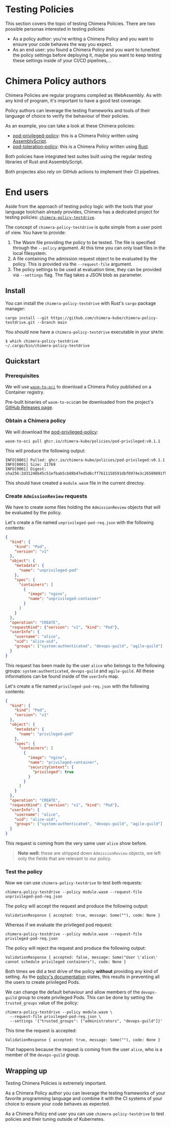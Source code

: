 # Testing Policies

This section covers the topic of testing Chimera Policies. There are two possible
personas interested in testing policies:

  * As a policy author: you're writing a Chimera Policy and you want to ensure
    your code behaves the way you expect.
  * As an end user: you found a Chimera Policy and you want to tune/test the policy
    settings before deploying it, maybe you want to keep testing these settings
    inside of your CI/CD pipelines,...

# Chimera Policy authors

Chimera Policies are regular programs compiled as WebAssembly. As with any kind
of program, it's important to have a good test coverage.

Policy authors can leverage the testing frameworks and tools of their language
of choice to verify the behaviour of their policies.

As an example, you can take a look at these Chimera policies:

  * [pod-privileged-policy](https://github.com/chimera-kube/pod-privileged-policy): this
    is a Chimera Policy written using [AssemblyScript](https://www.assemblyscript.org/).
  * [pod-toleration-policy](https://github.com/chimera-kube/pod-toleration-policy): this
    is a Chimera Policy written using [Rust](https://www.rust-lang.org/).

Both policies have integrated test suites built using the regular testing libraries
of Rust and AssemblyScript.

Both projectes also rely on GitHub actions to implement their CI pipelines.

# End users

Aside from the approach of testing policy logic with the tools that
your language toolchain already provides, Chimera has a dedicated
project for testing policies:
[`chimera-policy-testdrive`](https://github.com/chimera-kube/chimera-policy-testdrive).

The concept of `chimera-policy-testdrive` is quite simple from a user
point of view. You have to provide:

1. The Wasm file providing the policy to be tested. The file is specified through
  the `--policy` argument. At this  time you can only load files in the local
  filesystem.
1. A file containing the admission request object to be evaluated by
  the policy. This is provided via the `--request-file` argument.
1. The policy settings to be used at evaluation time, they can be provided
  via `--settings` flag. The flag takes a JSON blob as parameter.


## Install

You can install the `chimera-policy-testdrive` with Rust's `cargo`
package manager:

```console
cargo install --git https://github.com/chimera-kube/chimera-policy-testdrive.git --branch main
```

You should now have a `chimera-policy-testdrive` executable in your
`$PATH`:

```console
$ which chimera-policy-testdrive
~/.cargo/bin/chimera-policy-testdrive
```

## Quickstart

### Prerequisites

We will use [`wasm-to-oci`](https://github.com/engineerd/wasm-to-oci)
to download a Chimera Policy published on a Container registry.

Pre-built binaries of `wasm-to-oci`can be downloaded from the project's
[GitHub Releases page](https://github.com/engineerd/wasm-to-oci/releases).

### Obtain a Chimera policy

We will download the 
[pod-privileged-policy](https://github.com/chimera-kube/pod-privileged-policy):

```console
wasm-to-oci pull ghcr.io/chimera-kube/policies/pod-privileged:v0.1.1
```

This will produce the following output:
```console
INFO[0001] Pulled: ghcr.io/chimera-kube/policies/pod-privileged:v0.1.1
INFO[0001] Size: 21769
INFO[0001] Digest: sha256:2d31248b45c51efbab5cb88b47ed5d6cff7611158591dbf8974e3c26589891f9
```

This should have created a `module.wasm` file in the current directoy.

### Create `AdmissionReview` requests

We have to create some files holding the `AdmissionReview` objects that
will be evaluated by the policy.

Let's create a file named `unprivileged-pod-req.json` with the following
contents:

```json
{
  "kind": {
    "kind": "Pod",
    "version": "v1"
  },
  "object": {
    "metadata": {
      "name": "unprivileged-pod"
    },
    "spec": {
      "containers": [
        {
          "image": "nginx",
          "name": "unprivileged-container"
        }
      ]
    }
  },
  "operation": "CREATE",
  "requestKind": {"version": "v1", "kind": "Pod"},
  "userInfo": {
    "username": "alice",
    "uid": "alice-uid",
    "groups": ["system:authenticated", "devops-guild", "agile-guild"]
  }
}
```

This request has been made by the user `alice` who belongs to the following
groups: `system:authenticated`, `devops-guild` and `agile-guild`.
All these informations can be found inside of the `userInfo` map.


Let's create a file named `privileged-pod-req.json` with the following
contents:

```json
{
  "kind": {
    "kind": "Pod",
    "version": "v1"
  },
  "object": {
    "metadata": {
      "name": "privileged-pod"
    },
    "spec": {
      "containers": [
        {
          "image": "nginx",
          "name": "privileged-container",
          "securityContext": {
            "privileged": true
          }
        }
      ]
    }
  },
  "operation": "CREATE",
  "requestKind": {"version": "v1", "kind": "Pod"},
  "userInfo": {
    "username": "alice",
    "uid": "alice-uid",
    "groups": ["system:authenticated", "devops-guild", "agile-guild"]
  }
}
```

This request is coming from the very same user `alice` show before.

> **Note well:** these are stripped down `AdmissionReview` objects, we left
> only the fields that are relevant to our policy.

### Test the policy

Now we can use `chimera-policy-testdrive` to test both requests:
```console
chimera-policy-testdrive --policy module.wasm --request-file unprivileged-pod-req.json
```

The policy will accept the request and produce the following output:
```console
ValidationResponse { accepted: true, message: Some(""), code: None }
```

Whereas if we evaluate the privileged pod request:
```console
chimera-policy-testdrive --policy module.wasm --request-file privileged-pod-req.json
```

The policy will reject the request and produce the following output:
```console
ValidationResponse { accepted: false, message: Some("User \'alice\' cannot schedule privileged containers"), code: None }
```

Both times we did a test drive of the policy **without** providing any kind of
setting. As the [policy's documentation](https://github.com/chimera-kube/pod-privileged-policy#configuration)
states, this results in preventing all the users to create privileged Pods.

We can change the default behaviour and allow members of the `devops-guild`
group to create privileged Pods. This can be done by setting the `trusted_groups`
value of the policy:
```console
chimera-policy-testdrive --policy module.wasm \
  --request-file privileged-pod-req.json \
  --settings '{"trusted_groups": ["administrators", "devops-guild"]}'
```

This time the request is accepted:
```console
ValidationResponse { accepted: true, message: Some(""), code: None }
```

That happens because the request is coming from the user `alice`, who is
a member of the `devops-guild` group.

## Wrapping up

Testing Chimera Policies is extremely important.

As a Chimera Policy author you can leverage the testing frameworks of your favorite
programming language and combine it with the CI systems of your choice to
ensure your code behaves as expected.

As a Chimera Policy end user you can use `chimera-policy-testdrive` to test
policies and their tuning outside of Kubernetes.
